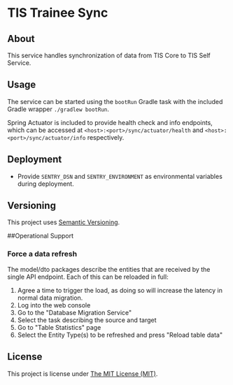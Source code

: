 # TIS Trainee Sync

## About

This service handles synchronization of data from TIS Core to TIS Self Service.

## Usage

The service can be started using the `bootRun` Gradle task with the included
Gradle wrapper `./gradlew bootRun`.

Spring Actuator is included to provide health check  and info endpoints, which
can be accessed at `<host>:<port>/sync/actuator/health` and
`<host>:<port>/sync/actuator/info` respectively.

## Deployment

 - Provide `SENTRY_DSN` and `SENTRY_ENVIRONMENT` as environmental variables
   during deployment.

## Versioning

This project uses [Semantic Versioning](https://semver.org).

##Operational Support

### Force a data refresh

The model/dto packages describe the entities that are received by the single API endpoint.  Each of this can be reloaded in full:
1. Agree a time to trigger the load, as doing so will increase the latency in normal data migration.
2. Log into the web console
3. Go to the "Database Migration Service" 
4. Select the task describing the source and target
5. Go to "Table Statistics" page
6. Select the Entity Type(s) to be refreshed and press "Reload table data"

## License

This project is license under [The MIT License (MIT)](LICENSE).